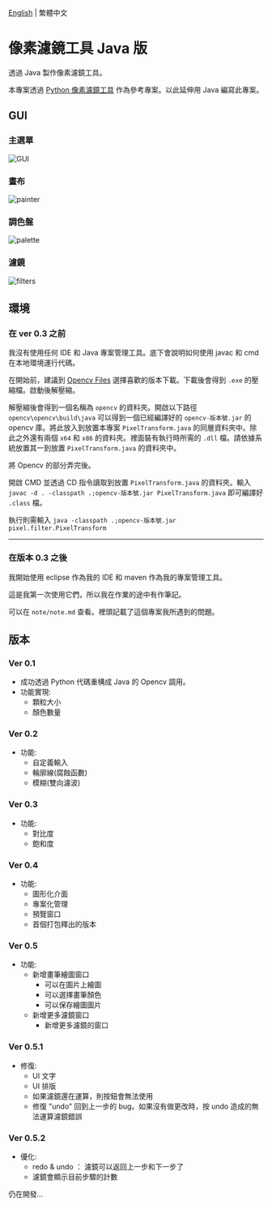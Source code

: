 [English](README.md) | 繁體中文
# 像素濾鏡工具 Java 版
透過 Java 製作像素濾鏡工具。

本專案透過 [Python 像素濾鏡工具](https://github.com/JingShing-Tools/Pixel-Art-transform-in-python) 作為參考專案。以此延伸用 Java 編寫此專案。

## GUI
### 主選單
![GUI](image/GUI2.png)
### 畫布
![painter](image/painter.png)
### 調色盤
![palette](image/palette.png)
### 濾鏡
![filters](image/filters.png)

## 環境
### 在 ver 0.3 之前
我沒有使用任何 IDE 和 Java 專案管理工具。底下會說明如何使用 javac 和 cmd 在本地環境運行代碼。

在開始前，建議到 [Opencv Files](https://sourceforge.net/projects/opencvlibrary/files/) 選擇喜歡的版本下載。下載後會得到 ```.exe``` 的壓縮檔。啟動後解壓縮。

解壓縮後會得到一個名稱為 ```opencv``` 的資料夾。開啟以下路徑 ```opencv\opencv\build\java``` 可以得到一個已經編譯好的 ```opencv-版本號.jar``` 的 opencv 庫。將此放入到放置本專案 ```PixelTransform.java``` 的同層資料夾中。除此之外還有兩個 ```x64``` 和 ```x86``` 的資料夾。裡面裝有執行時所需的 ```.dll``` 檔。請依據系統放置其一到放置 ```PixelTransform.java``` 的資料夾中。

將 Opencv 的部分弄完後。

開啟 CMD 並透過 CD 指令讀取到放置 ```PixelTransform.java``` 的資料夾。輸入 ```javac -d . -classpath .;opencv-版本號.jar PixelTransform.java``` 即可編譯好 ```.class``` 檔。

執行則需輸入 ```java -classpath .;opencv-版本號.jar pixel.filter.PixelTransform```

---
### 在版本 0.3 之後
我開始使用 eclipse 作為我的 IDE 和 maven 作為我的專案管理工具。

這是我第一次使用它們，所以我在作業的途中有作筆記。

可以在 ```note/note.md``` 查看。裡頭記載了這個專案我所遇到的問題。

## 版本
### Ver 0.1
* 成功透過 Python 代碼重構成 Java 的 Opencv 調用。
* 功能實現:
  * 顆粒大小  
  * 顏色數量
### Ver 0.2
* 功能:
  * 自定義輸入
  * 輪廓線(腐蝕函數)
  * 模糊(雙向濾波)
### Ver 0.3
* 功能:
  * 對比度
  * 飽和度
### Ver 0.4
* 功能:
  * 圖形化介面
  * 專案化管理
  * 預覽窗口
  * 首個打包釋出的版本
### Ver 0.5
* 功能:
  * 新增畫筆繪圖窗口
    * 可以在圖片上繪圖
    * 可以選擇畫筆顏色
    * 可以保存繪圖圖片
  * 新增更多濾鏡窗口
    * 新增更多濾鏡的窗口
### Ver 0.5.1
* 修復:
  * UI 文字
  * UI 排版
  * 如果濾鏡還在運算，則按鈕會無法使用
  * 修復 "undo" 回到上一步的 bug。如果沒有做更改時，按 undo 造成的無法運算濾鏡錯誤
### Ver 0.5.2
* 優化:
  * redo & undo ： 濾鏡可以返回上一步和下一步了
  * 濾鏡會顯示目前步驟的計數

仍在開發...
